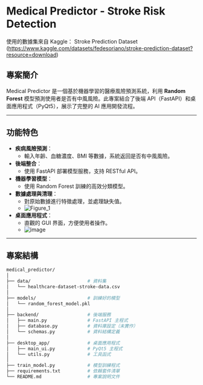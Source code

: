 # **Medical Predictor - Stroke Risk Detection**
使用的數據集來自 Kaggle： Stroke Prediction Dataset (https://www.kaggle.com/datasets/fedesoriano/stroke-prediction-dataset?resource=download)
## **專案簡介**
Medical Predictor 是一個基於機器學習的醫療風險預測系統，利用 **Random Forest** 模型預測使用者是否有中風風險。此專案結合了後端 API（FastAPI）和桌面應用程式（PyQt5），展示了完整的 AI 應用開發流程。

---

## **功能特色**
- **疾病風險預測**：
  - 輸入年齡、血糖濃度、BMI 等數據，系統返回是否有中風風險。
- **後端整合**：
  - 使用 FastAPI 部署模型服務，支持 RESTful API。
- **機器學習模型**：
  - 使用 Random Forest 訓練的高效分類模型。
- **數據處理與清理**：
  - 對原始數據進行特徵處理，並處理缺失值。
  - ![Figure_1](https://github.com/user-attachments/assets/7e2cb4ed-93fc-447f-b3b2-f274cd46d8fc)
- **桌面應用程式**：
  - 直觀的 GUI 界面，方便使用者操作。
  - ![image](https://github.com/user-attachments/assets/06a17fca-3f48-4e2e-ba94-b97b12acbb01)
---

## **專案結構**

```bash
medical_predictor/
│
├── data/                     # 資料集
│   └── healthcare-dataset-stroke-data.csv
│
├── models/                   # 訓練好的模型
│   └── random_forest_model.pkl
│
├── backend/                  # 後端服務
│   ├── main.py               # FastAPI 主程式
│   ├── database.py           # 資料庫設定（未實作）
│   └── schemas.py            # 資料結構定義
│
├── desktop_app/              # 桌面應用程式
│   ├── main_ui.py            # PyQt5 主程式
│   └── utils.py              # 工具函式
│
├── train_model.py            # 模型訓練程式
├── requirements.txt          # 依賴套件清單
└── README.md                 # 專案說明文件
